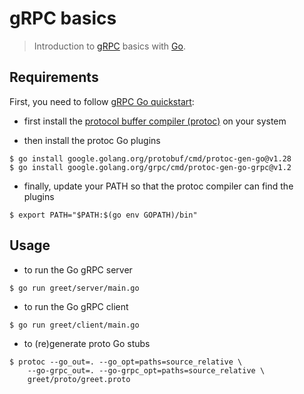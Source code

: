 # gRPC basics

> Introduction to [gRPC](https://grpc.io) basics with [Go](https://go.dev).

## Requirements

First, you need to follow [gRPC Go quickstart](https://grpc.io/docs/languages/go/quickstart/):

- first install the [protocol buffer compiler (protoc)](https://grpc.io/docs/protoc-installation/) on your system


- then install the protoc Go plugins

```shell
$ go install google.golang.org/protobuf/cmd/protoc-gen-go@v1.28
$ go install google.golang.org/grpc/cmd/protoc-gen-go-grpc@v1.2
```

- finally, update your PATH so that the protoc compiler can find the plugins

```shell
$ export PATH="$PATH:$(go env GOPATH)/bin"
```

## Usage

- to run the Go gRPC server

```shell
$ go run greet/server/main.go
```

- to run the Go gRPC client

```shell
$ go run greet/client/main.go
```

- to (re)generate proto Go stubs

```shell
$ protoc --go_out=. --go_opt=paths=source_relative \
    --go-grpc_out=. --go-grpc_opt=paths=source_relative \
    greet/proto/greet.proto
```